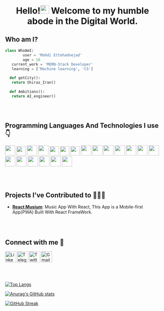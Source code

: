 <h1 align="center">Hello!<a href="#"><img src="https://media.giphy.com/media/hvRJCLFzcasrR4ia7z/giphy.gif" width="28px" height="28px"></a> Welcome to my humble abode in the Digital World.</h1> 

  ## Who am I?
 ```python
class WhoAmI:
	     user = 'Mahdi Ettehadnejad'
         age = 16
   	current_work = 'MERN-Stack Developer'
   	learning = ['Machine learning', 'CS']
   
   def getCity():
   	return Shiraz_Iran()
   
   def Ambitions():
   	return AI_engineer()
	
 ```
 
 

<br/>

## Programming Languages And Technologies I use 👇
<a title='C' href='https://en.wikipedia.org/wiki/C_(programming_language)'><img src="https://cdn.jsdelivr.net/gh/devicons/devicon/icons/c/c-original.svg" heigth='30' width='33'/></a>
<a title="Python" href="https://www.python.org/"><img src = 'https://github.com/MarikIshtar007/MarikIshtar007/blob/master/images/python2.png' height='30'/></a>
<a title='Numpy' href='https://numpy.org/'><img src="https://cdn.jsdelivr.net/gh/devicons/devicon/icons/numpy/numpy-original.svg" heigth='30' width='33'/></a>
<a title='Pandas' href='https://pandas.pydata.org/'><img src="https://cdn.jsdelivr.net/gh/devicons/devicon/icons/pandas/pandas-original.svg" heigth='30' width='33'/></a>
<a title="HTML" href="https://html.com/"><img src = 
'https://github.com/MarikIshtar007/MarikIshtar007/blob/master/images/html.svg' width='30'/></a> <a title="CSS" href="https://css-tricks.com/"><img src = 
'https://github.com/MarikIshtar007/MarikIshtar007/blob/master/images/css.svg' width='30'/></a> <a title="JavaScript" href="https://www.javascript.com/"><img src = 
'https://github.com/MarikIshtar007/MarikIshtar007/blob/master/images/js.svg' width='30'/></a> <a title="Bootstrap" href="https://getbootstrap.com/"><img src = 
'https://github.com/MarikIshtar007/MarikIshtar007/blob/master/images/bootstrap.svg' width='33'/></a> <a title="Figma" href="https://www.figma.com/"><img src = 
'https://cdn.jsdelivr.net/gh/devicons/devicon/icons/figma/figma-original.svg' width='33'/></a> <a title="Git" href="https://git-scm.com/"><img src = 
'https://git-scm.com/images/logos/logomark-orange@2x.png' width='33'/></a>
<a title='Webpack' href='https://webpack.js.org/'><img src="https://cdn.jsdelivr.net/gh/devicons/devicon/icons/webpack/webpack-original.svg" heigth='30' width='33'/></a>
<a title='Reactjs' href='https://reactjs.org/'><img src="https://cdn.jsdelivr.net/gh/devicons/devicon/icons/react/react-original.svg" heigth='30' width='33'/></a>
<a title='Tailwind' href='https://tailwindcss.com/'><img src="https://cdn.jsdelivr.net/gh/devicons/devicon/icons/tailwindcss/tailwindcss-plain.svg" heigth='30' width='33'/></a>
<a title='Sass' href='https://sass-lang.com/'><img src="https://cdn.jsdelivr.net/gh/devicons/devicon/icons/sass/sass-original.svg" heigth='30' width='33'/></a>
<a title='ESLint' href='https://eslint.org/'><img src="https://cdn.jsdelivr.net/gh/devicons/devicon/icons/eslint/eslint-original.svg" heigth='30' width='33'/></a>
<a title='SQLite' href='https://www.sqlite.org/'><img src="https://cdn.jsdelivr.net/gh/devicons/devicon/icons/sqlite/sqlite-original.svg" heigth='30' width='33'/></a>
<a title='Nodejs' href='https://www.nodejs.org/'><img src="https://cdn.jsdelivr.net/gh/devicons/devicon/icons/nodejs/nodejs-original.svg" heigth='30' width='33'/></a>
 <a title='Expressjs' href='https://expressjs.com/'><img src="https://cdn.jsdelivr.net/gh/devicons/devicon/icons/express/express-original.svg" heigth='30' width='33'/></a>
 <a title='Mongodb' href='https://www.mongodb.com/'><img src="https://cdn.jsdelivr.net/gh/devicons/devicon/icons/mongodb/mongodb-original.svg" heigth='30' width='33'/></a>
  <a title='Flask' href='https://flask.palletsprojects.com/'><img src="https://cdn.jsdelivr.net/gh/devicons/devicon/icons/flask/flask-original.svg" heigth='30' width='33'/></a>
	  
	

<br/>
<br/>

## Projects I've Contributed to 🧑🏻‍💻

- [**React Musium**](https://github.com/mtabatabaeifard/react-musium): Music App With React, This App is a Mobile-first App(PWA) Built With React FrameWork.

<br/>
<br/>

## Connect with me 🔭

<a href="https://www.linkedin.com/in/mahdi-ettehadnejad-86a0b323a/"><img align="left" alt="LinkedIn" width="36px" src="https://user-images.githubusercontent.com/99660553/225256493-e9b67f2a-b6a5-4b69-a3a5-ec9e2699d713.png" /></a>
<a href="https://t.me/mahdi_eth7895"><img align="left" alt="Telegram" width="36px" src="https://user-images.githubusercontent.com/99660553/225257690-c81f23a0-b345-4237-94bf-1aae938494d8.png" /></a>
<a href="https://twitter.com/MahdiEttehad"><img align="left" alt="Twitter" width="36px" src="https://user-images.githubusercontent.com/99660553/225258675-6fd10281-6902-4ff7-a819-d69b3e312653.png" /></a>
<a href="mailto:mahdi.ettehad85@gmail.com"><img align="left" alt="Gmail" width="36px" src="https://user-images.githubusercontent.com/99660553/225258851-2d990bdd-544c-42d7-b638-7b74e5736e3b.png" /></a>

<br/>
<br/>
<br/>
<br/>
<br/>
	
<a href="#">
	
<!-- ![Top Langs](https://github-readme-stats.vercel.app/api/top-langs/?username=mahdi-Eth&theme=radical&langs_count=80) -->
	
![Top Langs](https://github-readme-stats.vercel.app/api/top-langs/?username=mahdi-Eth&layout=compact&langs_count=80&theme=radical)
	
![Anurag's GitHub stats](https://github-readme-stats.vercel.app/api?username=mahdi-Eth&show_icons=true&theme=radical)
	
![GitHub Streak](https://streak-stats.demolab.com?user=mahdi-Eth&theme=radical)
	
<a/>




<!--
**mahdi-Eth/mahdi-Eth** is a ✨ _special_ ✨ repository because its `README.md` (this file) appears on your GitHub profile.

Here are some ideas to get you started:


- 🔭 I’m currently working on ...
- 🌱 I’m currently learning ...
- 👯 I’m looking to collaborate on ...
- 🤔 I’m looking for help with ...
- 💬 Ask me about ...
- 📫 How to reach me: ...
- 😄 Pronouns: ...
- ⚡ Fun fact: ...
-->
